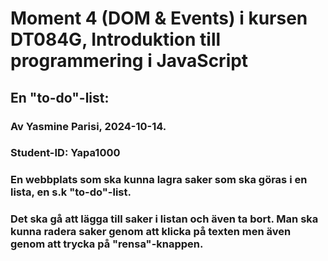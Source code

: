 # Moment 4 (DOM & Events) i kursen DT084G, Introduktion till programmering i JavaScript

## En "to-do"-list:
### Av Yasmine Parisi, 2024-10-14.
### Student-ID: Yapa1000



### En webbplats som ska kunna lagra saker som ska göras i en lista, en s.k "to-do"-list. 

### Det ska gå att lägga till saker i listan och även ta bort. Man ska kunna radera saker genom att klicka på texten men även genom att trycka på "rensa"-knappen.

